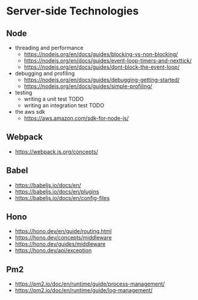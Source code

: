 # Server-side Technologies

## Node

- threading and performance
    - https://nodejs.org/en/docs/guides/blocking-vs-non-blocking/
    - https://nodejs.org/en/docs/guides/event-loop-timers-and-nexttick/
    - https://nodejs.org/en/docs/guides/dont-block-the-event-loop/
- debugging and profiling
    - https://nodejs.org/en/docs/guides/debugging-getting-started/
    - https://nodejs.org/en/docs/guides/simple-profiling/
- testing
    - writing a unit test TODO
    - writing an integration test TODO
- the aws sdk
    - https://aws.amazon.com/sdk-for-node-js/

## Webpack

- https://webpack.js.org/concepts/

## Babel

- https://babeljs.io/docs/en/
- https://babeljs.io/docs/en/plugins
- https://babeljs.io/docs/en/config-files

## Hono

- https://hono.dev/en/guide/routing.html
- https://hono.dev/concepts/middleware
- https://hono.dev/guides/middleware
- https://hono.dev/api/exception

## Pm2

- https://pm2.io/doc/en/runtime/guide/process-management/
- https://pm2.io/doc/en/runtime/guide/log-management/

